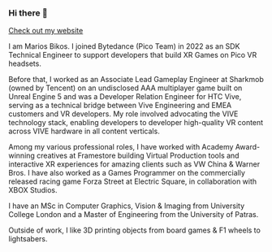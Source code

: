 ### Hi there 👋

[Check out my website](https://mariosbikos.com/)

I am Marios Bikos. I joined Bytedance (Pico Team) in 2022 as an SDK Technical Engineer to support developers that build XR Games on Pico VR headsets.

Before that, I worked as an Associate Lead Gameplay Engineer at Sharkmob (owned by Tencent) on an undisclosed AAA multiplayer game built on Unreal Engine 5 and was a Developer Relation Engineer for HTC Vive, serving as a technical bridge between Vive Engineering and EMEA customers and VR developers. My role involved advocating the VIVE technology stack, enabling developers to developer high-quality VR content across VIVE hardware in all content verticals.

Among my various professional roles, I have worked with Academy Award-winning creatives at Framestore building Virtual Production tools and interactive XR experiences for amazing clients such as VW China & Warner Bros. I have also worked as a Games Programmer on the commercially released racing game Forza Street at Electric Square, in collaboration with XBOX Studios.

I have an MSc in Computer Graphics, Vision & Imaging from University College London and a Master of Engineering from the University of Patras. 

Outside of work, I like 3D printing objects from board games & F1 wheels to lightsabers.

